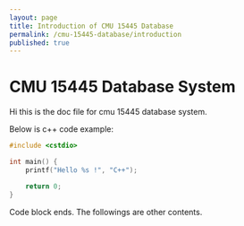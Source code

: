 ```yaml
---
layout: page
title: Introduction of CMU 15445 Database
permalink: /cmu-15445-database/introduction
published: true
---
```


# CMU 15445 Database System

Hi this is the doc file for cmu 15445 database system.

Below is c++ code example:

```cpp
#include <cstdio>

int main() {
    printf("Hello %s !", "C++");

    return 0;
}

```

Code block ends. The followings are other contents.

